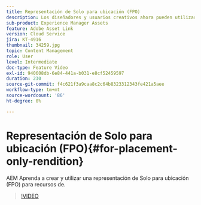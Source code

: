 ```yaml
---
title: Representación de Solo para ubicación (FPO)
description: Los diseñadores y usuarios creativos ahora pueden utilizar los recursos de Adobe Experience Manager en sus aplicaciones de escritorio de Adobe Creative Cloud favoritas. La extensión de Adobe Asset Link para Adobe Creative Cloud AEM Enterprise amplía la capacidad de buscar, examinar, ordenar, previsualizar, cargar recursos, extraer, modificar, registrar y ver metadatos de recursos en herramientas de Creative Cloud como Adobe Photoshop, InDesign y Illustrator.
sub-product: Experience Manager Assets
feature: Adobe Asset Link
version: Cloud Service
jira: KT-4916
thumbnail: 34259.jpg
topic: Content Management
role: User
level: Intermediate
doc-type: Feature Video
exl-id: 940608db-6e84-441a-b031-e8cf52459597
duration: 230
source-git-commit: f4c621f3a9caa8c2c64b8323312343fe421a5aee
workflow-type: tm+mt
source-wordcount: '86'
ht-degree: 0%

---
```


# Representación de Solo para ubicación (FPO){#for-placement-only-rendition}

AEM Aprenda a crear y utilizar una representación de Solo para ubicación (FPO) para recursos de.

>[!VIDEO](https://video.tv.adobe.com/v/34259?quality=12&learn=on)
